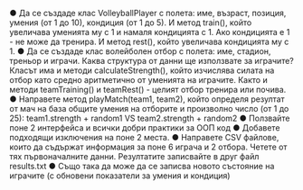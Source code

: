 ● Да се създаде клас VolleyballPlayer с полета: име, възраст, позиция, умения (от 1 до 10), кондиция (от 1
до 5). И метод train(), който увеличава уменията му с 1 и намаля кондицията с 1. Ако кондицията е 1 -
не може да тренира. И метод rest(), който увеличава кондицията му с 1.
● Да се създаде клас волейболен отбор с полета: име, стадион, треньор и играчи. Каква структура от
данни ще използвате за играчите? Класът има и методи calculateStrength(), който изчислява силата на
отбор като средно аритметично от уменията на играчите. Както и методи teamTraining() и teamRest() -
целият отбор тренира или почива.
● Направете метод playMatch(team1, team2), който определя резултат от мач на база общите умения на
отборите и произволно число (от 1 до 25): team1.strength + random1 VS team2.strength + random2
● Ползвайте поне 2 интерфейса и всички добри практики за ООП код
● Добавете подходящи изключения на поне 2 места.
● Направете CSV файлове, които да съдържат информация за поне 6 играча и 2 отбора. Четете от тях
първоначалните данни. Резултатите записвайте в друг файл results.txt
● Също така да може да се записва новото състояние на играчите (с обновени показатели за умения и
кондиция)
